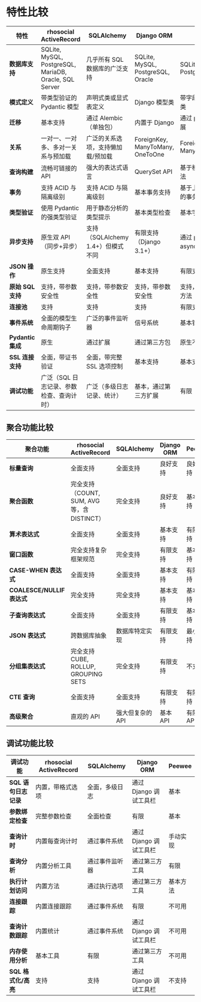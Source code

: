 # 特性比较

| 特性 | rhosocial ActiveRecord | SQLAlchemy | Django ORM | Peewee |
|---------|-------------------|------------|------------|--------|
| **数据库支持** | SQLite, MySQL, PostgreSQL, MariaDB, Oracle, SQL Server | 几乎所有 SQL 数据库的广泛支持 | SQLite, MySQL, PostgreSQL, Oracle | SQLite, MySQL, PostgreSQL |
| **模式定义** | 带类型验证的 Pydantic 模型 | 声明式类或显式表定义 | Django 模型类 | 带字段定义的模型类 |
| **迁移** | 基本支持 | 通过 Alembic（单独包） | 内置于 Django | 通过 playhouse 扩展 |
| **关系** | 一对一、一对多、多对一关系与预加载 | 广泛的关系选项，支持懒加载/预加载 | ForeignKey, ManyToMany, OneToOne | ForeignKeyField, ManyToManyField |
| **查询构建** | 流畅可链接的 API | 强大的表达式语言 | QuerySet API | 基于模型的查询方法 |
| **事务** | 支持 ACID 与隔离级别 | 支持 ACID 与隔离级别 | 基本事务支持 | 基于上下文管理器的事务 |
| **类型验证** | 使用 Pydantic 的强类型验证 | 用于静态分析的类型提示 | 基本类型检查 | 基本字段验证 |
| **异步支持** | 原生双 API（同步+异步） | 支持（SQLAlchemy 1.4+）但模式不同 | 有限支持（Django 3.1+） | 通过 peewee-async 扩展 |
| **JSON 操作** | 原生支持 | 全面支持 | 基本支持 | 有限支持 |
| **原始 SQL 支持** | 支持，带参数安全性 | 支持，带参数安全性 | 支持，带参数安全性 | 支持，通过 raw() 方法 |
| **连接池** | 支持 | 支持 | 支持 | 有限支持 |
| **事件系统** | 全面的模型生命周期钩子 | 广泛的事件监听器 | 信号系统 | 基本钩子 |
| **Pydantic 集成** | 原生 | 通过扩展 | 通过第三方包 | 原生不支持 |
| **SSL 连接支持** | 全面，带证书验证 | 全面，带完整 SSL 选项控制 | 基本支持 | 基本支持 |
| **调试功能** | 广泛（SQL 日志记录、参数检查、查询计时） | 广泛（多级日志记录、统计） | 基本，通过第三方扩展 | 有限 |

## 聚合功能比较

| 聚合功能 | rhosocial ActiveRecord | SQLAlchemy | Django ORM | Peewee |
|--------------------|-------------------|------------|------------|--------|
| **标量查询** | 全面支持 | 全面支持 | 良好支持 | 良好支持 |
| **聚合函数** | 完全支持（COUNT, SUM, AVG 等，含 DISTINCT） | 完全支持 | 良好支持 | 基本支持 |
| **算术表达式** | 全面支持 | 全面支持 | 基本支持 | 有限支持 |
| **窗口函数** | 完全支持复杂框架规范 | 完全支持 | 有限支持 | 基本支持 |
| **CASE-WHEN 表达式** | 全面支持 | 全面支持 | 基本支持 | 有限支持 |
| **COALESCE/NULLIF 表达式** | 完全支持 | 完全支持 | 基本支持 | 基本支持 |
| **子查询表达式** | 全面支持 | 全面支持 | 有限支持 | 基本支持 |
| **JSON 表达式** | 跨数据库抽象 | 数据库特定实现 | 有限支持 | 最小支持 |
| **分组集表达式** | 完全支持 CUBE, ROLLUP, GROUPING SETS | 完全支持 | 有限支持 | 不支持 |
| **CTE 查询** | 全面支持 | 全面支持 | 有限支持 | 有限支持 |
| **高级聚合** | 直观的 API | 强大但复杂的 API | 基本 API | 有限 API |

## 调试功能比较

| 调试功能 | rhosocial ActiveRecord | SQLAlchemy | Django ORM | Peewee |
|-------------------|-------------------|------------|------------|--------|
| **SQL 语句日志记录** | 内置，带格式选项 | 全面，多级日志 | 通过 Django 调试工具栏 | 基本 |
| **参数绑定检查** | 完整参数检查 | 全面检查 | 有限 | 基本 |
| **查询计时** | 内置每查询计时 | 通过事件系统 | 通过 Django 调试工具栏 | 手动实现 |
| **查询分析** | 内置分析工具 | 通过事件监听器 | 通过第三方工具 | 有限 |
| **执行计划访问** | 内置方法 | 通过执行选项 | 通过第三方工具 | 基本方法 |
| **连接跟踪** | 内置连接跟踪 | 通过事件系统 | 有限 | 不可用 |
| **查询计数跟踪** | 内置统计 | 通过事件系统 | 通过 Django 调试工具栏 | 不可用 |
| **内存使用分析** | 基本工具 | 有限 | 通过第三方工具 | 不可用 |
| **SQL 格式化/高亮** | 支持 | 支持 | 通过 Django 调试工具栏 | 不支持 |